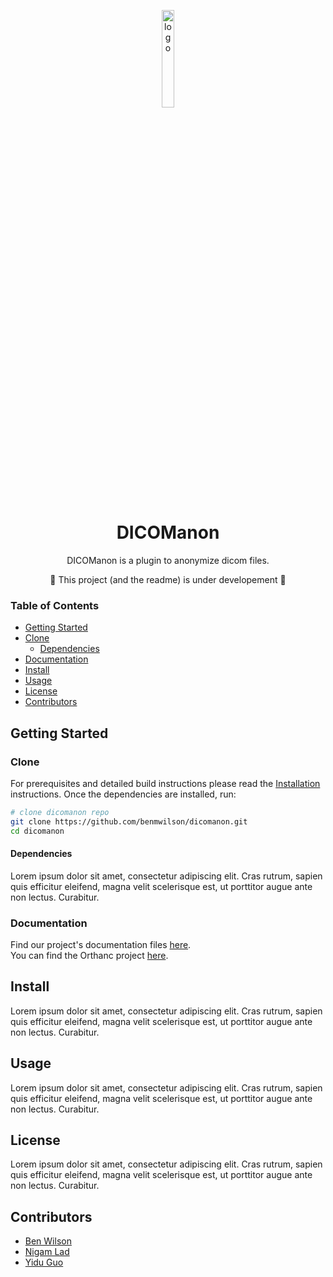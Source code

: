 <p align="center">
  <img src="https://i.imgur.com/HIdf89W.png" alt="logo" width="20%"/>
</p>
<h1 align="center">
  DICOManon
</h1>
<p align="center">
  
</p>

<p align="center">
  DICOManon is a plugin to anonymize dicom files.
</p> 
<p align="center">
  🚧 This project (and the readme) is under developement 🚧
</p>

### Table of Contents
- [Getting Started](#getting-started)
- [Clone](#clone)
    - [Dependencies](#dependencies)
- [Documentation](#documentation)
- [Install](#install)
- [Usage](#usage)
- [License](#license)
- [Contributors](#contributors)

## Getting Started
### Clone
For prerequisites and detailed build instructions please read the [Installation](#install) instructions. Once the dependencies are installed, run:
```bash
# clone dicomanon repo
git clone https://github.com/benmwilson/dicomanon.git
cd dicomanon
```

#### Dependencies
Lorem ipsum dolor sit amet, consectetur adipiscing elit. Cras rutrum, sapien quis efficitur eleifend, magna velit scelerisque est, ut porttitor augue ante non lectus. Curabitur.

### Documentation
Find our project's documentation files [here](Documentation/).  
You can find the Orthanc project [here](https://www.orthanc-server.com/).

## Install
Lorem ipsum dolor sit amet, consectetur adipiscing elit. Cras rutrum, sapien quis efficitur eleifend, magna velit scelerisque est, ut porttitor augue ante non lectus. Curabitur.

## Usage
Lorem ipsum dolor sit amet, consectetur adipiscing elit. Cras rutrum, sapien quis efficitur eleifend, magna velit scelerisque est, ut porttitor augue ante non lectus. Curabitur.

## License
Lorem ipsum dolor sit amet, consectetur adipiscing elit. Cras rutrum, sapien quis efficitur eleifend, magna velit scelerisque est, ut porttitor augue ante non lectus. Curabitur.

## Contributors
 - [Ben Wilson](https://github.com/benmwilson)
 - [Nigam Lad](https://github.com/NigamLad)
 - [Yidu Guo](https://github.com/yiduguo-hp)
